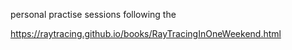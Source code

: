 personal practise sessions following the

https://raytracing.github.io/books/RayTracingInOneWeekend.html